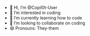 - 👋 Hi, I’m @Copil0t-User
- 👀 I’m interested in coding
- 🌱 I’m currently learning how to code
- 💞️ I’m looking to collaborate on coding
- 😄 Pronouns: They-them
